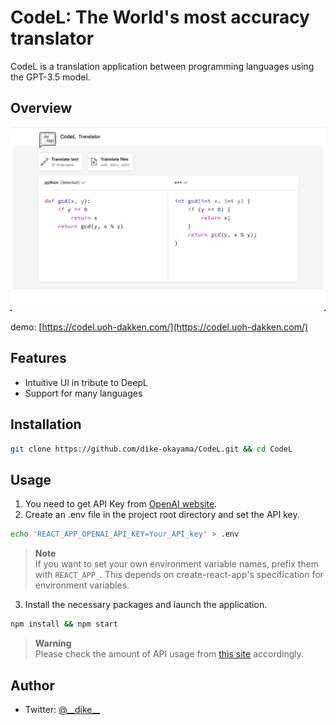 # CodeL: The World's most accuracy translator

CodeL is a translation application between programming languages using the GPT-3.5 model.

## Overview

![overview](image.png)

demo: [https://codel.uoh-dakken.com/](https://codel.uoh-dakken.com/)

## Features

- Intuitive UI in tribute to DeepL
- Support for many languages

## Installation

```bash
git clone https://github.com/dike-okayama/CodeL.git && cd CodeL
```

## Usage

1. You need to get API Key from [OpenAI website](https://platform.openai.com/account/api-keys).
2. Create an .env file in the project root directory and set the API key.

```bash
echo 'REACT_APP_OPENAI_API_KEY=Your_API_key' > .env
```

> **Note**  
> If you want to set your own environment variable names, prefix them with `REACT_APP_`. This depends on create-react-app's specification for environment variables.

3. Install the necessary packages and launch the application.

```bash
npm install && npm start
```

> **Warning**  
> Please check the amount of API usage from [this site](https://platform.openai.com/account/usage) accordingly.

## Author

- Twitter: [@\_\_dike\_\_](https://twitter.com/__dike__)
